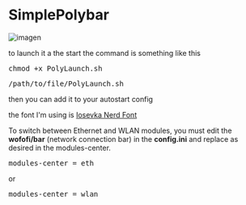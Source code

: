 # SimplePolybar
![imagen](https://github.com/sCaptor/SimplePolybar/assets/78771368/11aeb406-7a17-4da3-bc71-c97b6facf2f9)

to launch it a the start the command is something like this
<pre>chmod +x PolyLaunch.sh</pre>
<pre>/path/to/file/PolyLaunch.sh</pre>
then you can add it to your autostart config 

the font I'm using is [Iosevka Nerd Font](https://www.nerdfonts.com/font-downloads)

To switch between Ethernet and WLAN modules, you must edit the **wofofi/bar** (network connection bar) in the **config.ini** and replace as desired in the modules-center.
<pre>modules-center = eth </pre>
or
<pre>modules-center = wlan </pre>
